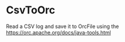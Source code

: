 # CsvToOrc
Read a CSV log and save it to OrcFile using the https://orc.apache.org/docs/java-tools.html 

